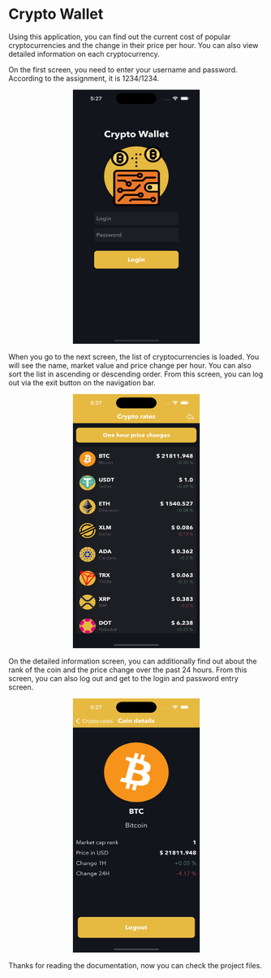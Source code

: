 # Crypto Wallet

Using this application, you can find out the current cost of popular cryptocurrencies and the change in their price per hour. You can also view detailed information on each cryptocurrency.

On the first screen, you need to enter your username and password. According to the assignment, it is 1234/1234.

<div id="header" align="center">
  <img src="https://github.com/mikedexterisaniceguy/Crypto-Wallet-Test-Task/blob/main/Screenshots/Login%20screen.png" width="250" height="500"/>
</div>

When you go to the next screen, the list of cryptocurrencies is loaded. You will see the name, market value and price change per hour. You can also sort the list in ascending or descending order. From this screen, you can log out via the exit button on the navigation bar.

<div id="header" align="center">
  <img src="https://github.com/mikedexterisaniceguy/Crypto-Wallet-Test-Task/blob/main/Screenshots/Crypto%20coins%20screen.png" width="250" height="500"/>
</div>

On the detailed information screen, you can additionally find out about the rank of the coin and the price change over the past 24 hours. From this screen, you can also log out and get to the login and password entry screen.

<div id="header" align="center">
  <img src="https://github.com/mikedexterisaniceguy/Crypto-Wallet-Test-Task/blob/main/Screenshots/Details%20Screen.png" width="250" height="500"/>
</div>

Thanks for reading the documentation, now you can check the project files.
